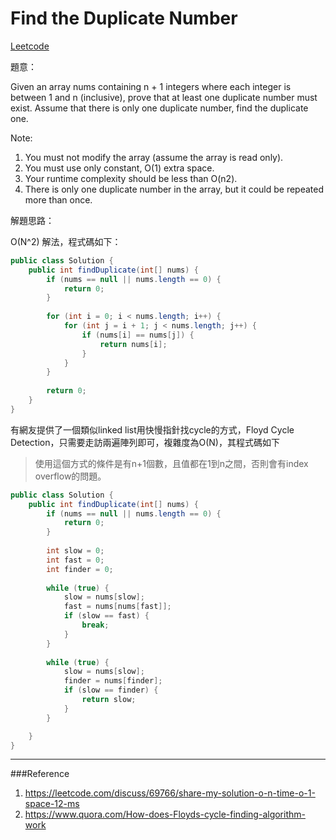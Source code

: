 # Find the Duplicate Number

[Leetcode](https://leetcode.com/problems/find-the-duplicate-number/)

題意：

Given an array nums containing n + 1 integers where each integer is between 1 and n (inclusive), prove that at least one duplicate number must exist. Assume that there is only one duplicate number, find the duplicate one.

Note:
1. You must not modify the array (assume the array is read only).
2. You must use only constant, O(1) extra space.
3. Your runtime complexity should be less than O(n2).
4. There is only one duplicate number in the array, but it could be repeated more than once.


解題思路：


O(N^2) 解法，程式碼如下：

```java
public class Solution {
    public int findDuplicate(int[] nums) {
        if (nums == null || nums.length == 0) {
            return 0;
        }
        
        for (int i = 0; i < nums.length; i++) {
            for (int j = i + 1; j < nums.length; j++) {
                if (nums[i] == nums[j]) {
                    return nums[i];
                }
            }
        }
        
        return 0;
    }
}
```

有網友提供了一個類似linked list用快慢指針找cycle的方式，Floyd Cycle Detection，只需要走訪兩遍陣列即可，複雜度為O(N)，其程式碼如下


>使用這個方式的條件是有n+1個數，且值都在1到n之間，否則會有index overflow的問題。


```java
public class Solution {
    public int findDuplicate(int[] nums) {
        if (nums == null || nums.length == 0) {
            return 0;
        }
        
        int slow = 0;
        int fast = 0;
        int finder = 0;
        
        while (true) {
            slow = nums[slow];
            fast = nums[nums[fast]];
            if (slow == fast) {
                break;
            }
        }
        
        while (true) {
            slow = nums[slow];
            finder = nums[finder];
            if (slow == finder) {
                return slow;
            }
        }

    }
}
```


---
###Reference
1. https://leetcode.com/discuss/69766/share-my-solution-o-n-time-o-1-space-12-ms
2. https://www.quora.com/How-does-Floyds-cycle-finding-algorithm-work